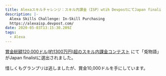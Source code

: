 ```yaml
---
title: Alexaスキルチャレンジ：スキル内課金（ISP）wtih DevpostにてJapan finalistに選ばれました！
description: |-
  Alexa Skills Challenge: In-Skill Purchasing
  https://alexaisp.devpost.com/
date: 2020-05-03T13:15:30.209Z
tags:
  - Alexa
---
```

[賞金総額120,000ドル(約1300万円)超のスキル内課金コンテスト](https://developer.amazon.com/blogs/alexa/post/45381fa8-6869-453c-982e-4f60c21f80bd/enter-the-alexa-skills-challenge-in-skill-purchasing-to-compete-for-over-120-000-in-prizes-jp) にて「兎物語」がJapan finalistに選出されました。

惜しくもグランプリは逃しましたが、賞金10,000ドルを手にしています。